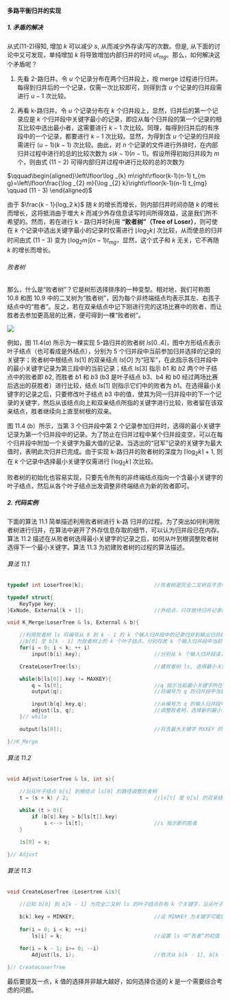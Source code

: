 
#### 多路平衡归并的实现

##### 1. 矛盾的解决

从式(11-2)得知, 增加 $k$ 可以减少 $s$, 从而减少外存读/写的次数。但是, 从下面的讨论中又可发现，单纯增加 $k$ 将导致增加内部归并的时间 $ut_{mg}$。那么，如何解决这个矛盾呢？

1. 先看 2-路归并。令 $u$ 个记录分布在两个归并段上，按 merge 过程进行归并。每得到归并后的一个记录，仅需一次比较即可，则得到含 $u$ 个记录的归并段需进行 $u - 1$ 次比较。

2. 再看 k-路归并。令 $u$ 个记录分布在 $k$ 个归并段上，显然，归并后的第一个记录应是 $k$ 个归并段中关键字最小的记录，即应从每个归并段的第一个记录的相互比较中选出最小者，这需要进行 $k - 1$ 次比较。同理，每得到归并后的有序段中的一个记录，都要进行 $k - 1$ 次比较。显然，为得到含 $u$ 个记录的归并段需进行 $(u - 1)(k - 1)$ 次比较。由此，对 $n$ 个记录的文件进行外排时，在内部归并过程中进行的总的比较次数为 $s(k - 1)(n - 1)$。假设所得初始归并段为 $m$ 个，则由式 $(11-2)$ 可得内部归并过程中进行比较的总的次数为

$\qquad\begin{aligned}\left\lfloor\log _{k} m\right\rfloor(k-1)(n-1) t_{m g}=\left\lfloor\frac{\log _{2} m}{\log _{2} k}\right\rfloor(k-1)(n-1) t_{mg} \qquad (11 - 3) \end{aligned}$

由于 $\frac{k - 1}{log_2 k}$ 随 $k$ 的增长而增长，则内部归井时间亦随 $k$ 的増长而增长，这将抵消由于増大 $k$ 而减少外存信息读写时间所得效益，这是我们所不希望的。然而，若在进行 k - 路归并时利用 **“败者树”（Tree of Loser）**，则可使在 $k$ 个记录中选出关键字最小的记录时仅需进行 $\lfloor log_2 k\rfloor$ 次比较，从而使总的归并时间由式 $(11 - 3)$ 变为 $\left\lfloor\log _{2} m\right\rfloor(n-1) t_{m g}$，显然，这个式子和 $k$ 无关，它不再随 $k$ 的增长而增长。

###### 败者树

那么，什么是“败者树”？它是树形选择排序的一种变型。相对地，我们可称图 10.8 和图 10.9 中的二叉树为“胜者树”，因为每个非终端结点均表示其左、右孩子结点中的“胜者”。反之，若在双亲结点中记下刚进行完的这场比赛中的败者，而让胜者去参加更高层的比赛，便可得到一棵“败者树”。

![](https://gitee.com/mayundaze/img_bed/raw/master/20200805144532.png)

例如，图 $11.4(a)$ 所示为一棵实现 5-路归并的败者树 $ls[0..4]$，图中方形结点表示叶子结点（也可看成是外结点），分别为 5 个归并段中当前参加归并选择的记录的关键字；败者树中根结点 $ls[1]$ 的双亲结点 $ls[O]$ 为“冠军”，在此指示各归并段中的最小关键字记录为第三段中的当前记录；结点 $ls[3]$ 指示 $b1$ 和 $b2$ 两个叶子结点中的败者即 $b2$, 而胜者 $b1$ 和 $b3$ (b3 是叶子结点 b3、b4 和 b0 经过两场比赛后选出的获胜者）进行比较，结点 $ls[1]$ 则指示它们中的败者为 $b1$。在选得最小关键字的记录之后，只要修改叶子结点 $b3$ 中的值，使其为同一归并段中的下一个记录的关键字，然后从该结点向上和双亲结点所指的关键字进行比较，败者留在该双亲结点，胜者继续向上直至树根的双亲。

图 11.4 (b）所示，当第 3 个归并段中第 2 个记录参加归并时，选得的最小关键字记录为第一个归并段中的记录。为了防止在归并过程中某个归并段变空，可以在每个归并段中附加一个关键字为最大值的记录。当选出的“冠军”记录的关键字为最大值时，表明此次归并已完成。由于实现 k-路归并的败者树的深度为 $\left\lceil\log _{2} k\right\rceil + 1$, 则在 $k$ 个记录中选择最小关键字仅需进行 $\left\lceil\log _{2} k\right\rceil$ 次比较。

败者树的初始化也容易实现，只要先令所有的非终端结点指向一个含最小关键字的叶子结点，然后从各个叶子结点出发调整非终端结点为新的败者即可。

##### 2. 代码实例

下面的算法 11.1 简单描述利用败者树进行 k-路 归并的过程。为了突出如何利用败者树进行归并，在算法中避开了外存信息存取的细节，可以认为归并段已在内存。算法 11.2 描述在从败者树选得最小关键字的记录之后，如何从叶到根调整败者树选得下一个最小关键字。算法 11.3 为初建败者树的过程的算法描述。

###### 算法 11.1

```cpp
typedef int LoserTree[k];                       //败者树是完全二叉树且不含叶子，可采用顺序存储结构 

typedef struct{
    KeyType key;
}ExNode, External[k + 1];                       //外结点，只存放待归并记录的关键字

void K_Merge(LoserTree & ls, External & b){

    //利用败者树 ls 将编号从 0 到 k - 1 的 k 个输入归并段中的记录归并到输出归并段。
    //b[0] 至 b[k - 1] 为败者树上的 k 个叶子结点，分别存放 k 个输入归并段中当前记录的关键字。
    for(i = 0; i < k; ++ i) 
        input(b[i].key);                        //分别从 k 个输入归并段读入该段当前，第一个记录的关键字到外结点

    CreateLoserTree(ls);                        //建败者树 ls, 选得最小关键字为 b[ls[0]].key

    while(b[ls[0]].key != MAXKEY){
        q = ls[0];                              //q 指示当前最小关键字所在归并段
        output(q);                              //将编号为 q 的归并段中当前（关键字为 b[q].key）的记录，写至输出归并段

        input(b[q].key,q);                      //从编号为 q 的输入归并段中读入下一个记录的关键字
        adjust(ls, q);                          //调整败者树，选择新的最小关键字 
    }// while 

    output(ls[0]);                              //将含最大关键字 MXXEY 的记录写至输出归并段 

}//K_Merge
```

###### 算法 11.2

```cpp
void Adjust(LoserTree & ls, int s){

    //沿从叶子结点 b[s] 到根结点 ls[0] 的路径调整败者树
    t = (s + k) / 2;                            //ls[t] 是 b[s] 的双亲结点 
    
    while (t > 0){
        if (b[s].key > b[ls[t]].key) 
            s <--> ls[t];                       //s 指示新的胜者
    }

    1s[0] = s;

}// Adjust
```

###### 算法 11.3

```cpp
void CreateLoserTree (Losertree &1s){

    //已知 b[0] 到 b[k - 1] 为完全二叉树 ls 的叶子结点存有 k 个关键字，沿从叶子到根的 k 条路径将 ls 调整成为败者树。
    
    b[k].key = MINKEY;                          //设 MINKEY 为关键字可能的最小值 
    
    for(i = 0; i < k; ++i) 
        ls[i] = k;                              //设置 ls 中“败者”的初值

    for(i = k - 1; i>= 0; --i) 
        Adjust(ls, i);                          //依次从 b[k - 1], b[k - 2],...,b[0] 出发调整败者

}// CreateLoserTree
```

最后要提及一点，$k$ 值的选择并非越大越好，如何选择合适的 $k$ 是一个需要综合考虑的问题。
